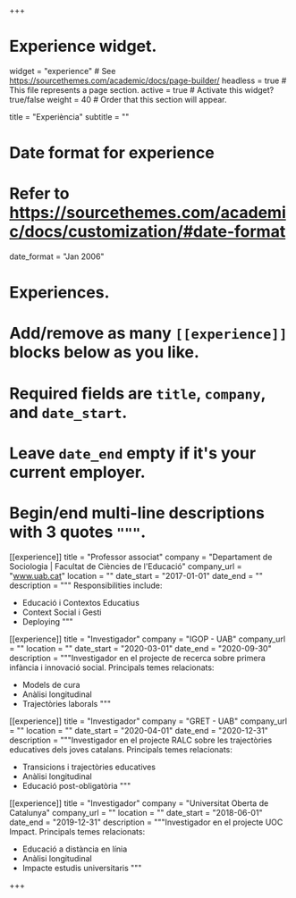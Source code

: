 +++
# Experience widget.
widget = "experience"  # See https://sourcethemes.com/academic/docs/page-builder/
headless = true  # This file represents a page section.
active = true  # Activate this widget? true/false
weight = 40  # Order that this section will appear.

title = "Experiència"
subtitle = ""

# Date format for experience
#   Refer to https://sourcethemes.com/academic/docs/customization/#date-format
date_format = "Jan 2006"

# Experiences.
#   Add/remove as many `[[experience]]` blocks below as you like.
#   Required fields are `title`, `company`, and `date_start`.
#   Leave `date_end` empty if it's your current employer.
#   Begin/end multi-line descriptions with 3 quotes `"""`.
[[experience]]
  title = "Professor associat"
  company = "Departament de Sociologia | Facultat de Ciències de l'Educació"
  company_url = "www.uab.cat"
  location = ""
  date_start = "2017-01-01"
  date_end = ""
  description = """
  Responsibilities include:
  
  * Educació i Contextos Educatius
  * Context Social i Gesti
  * Deploying
  """

[[experience]]
  title = "Investigador"
  company = "IGOP - UAB"
  company_url = ""
  location = ""
  date_start = "2020-03-01"
  date_end = "2020-09-30"
  description = """Investigador en el projecte de recerca sobre primera infància i innovació social.
    Principals temes relacionats:
  
  * Models de cura
  * Anàlisi longitudinal
  * Trajectòries laborals
  """

[[experience]]
  title = "Investigador"
  company = "GRET - UAB"
  company_url = ""
  location = ""
  date_start = "2020-04-01"
  date_end = "2020-12-31"
  description = """Investigador en el projecte RALC sobre les trajectòries educatives dels joves catalans.
    Principals temes relacionats:
  
  * Transicions i trajectòries educatives
  * Anàlisi longitudinal
  * Educació post-obligatòria
  """

[[experience]]
  title = "Investigador"
  company = "Universitat Oberta de Catalunya"
  company_url = ""
  location = ""
  date_start = "2018-06-01"
  date_end = "2019-12-31"
  description = """Investigador en el projecte UOC Impact.
    Principals temes relacionats:
  
  * Educació a distància en línia
  * Anàlisi longitudinal
  * Impacte estudis universitaris
  """

+++
